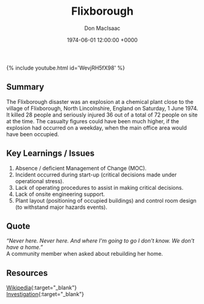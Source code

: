 ﻿---
title: Flixborough
author: Don MacIsaac
date: 1974-06-01 12:00:00 +0000
categories: [Accidents, Chemical]
tags: [Management of Change, Safety in Design, Start-up & Shutdown]
---
{% include youtube.html id='WevjRH5fX98' %}
## Summary
The Flixborough disaster was an explosion at a chemical plant close to the village of Flixborough, North Lincolnshire, England on Saturday, 1 June 1974. It killed 28 people and seriously injured 36 out of a total of 72 people on site at the time. The casualty figures could have been much higher, if the explosion had occurred on a weekday, when the main office area would have been occupied.


## Key Learnings / Issues
1. Absence / deficient Management of Change (MOC).
2. Incident occurred during start-up (critical decisions made under operational stress).
3. Lack of operating procedures to assist in making critical decisions.
4. Lack of onsite engineering support.
5. Plant layout (positioning of occupied buildings) and control room design (to withstand major hazards events).


## Quote
*“Never here. Never here. And where I'm going to go I don't know. We don't have a home.”*        \
A community member when asked about rebuilding her home.


## Resources
[Wikipedia](https://en.wikipedia.org/wiki/Flixborough_disaster){:target="_blank"}        \
[Investigation](https://www.hse.gov.uk/comah/sragtech/caseflixboroug74.htm){:target="_blank"}